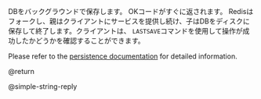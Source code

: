 DBをバックグラウンドで保存します。 OKコードがすぐに返されます。 Redisはフォークし、親はクライアントにサービスを提供し続け、子はDBをディスクに保存して終了します。クライアントは、 `LASTSAVE`コマンドを使用して操作が成功したかどうかを確認することができます。

Please refer to the [persistence documentation](/topics/persistence) for detailed information.

@return

@simple-string-reply
